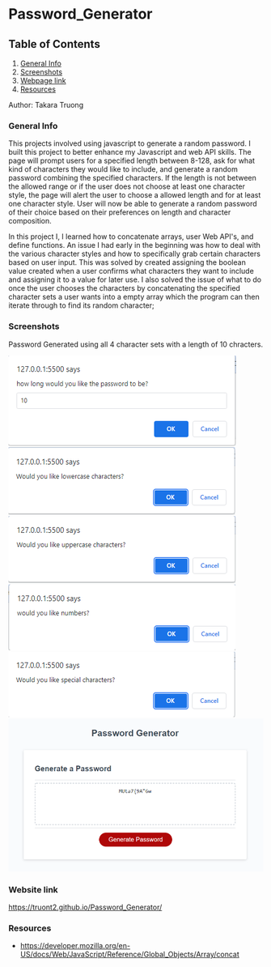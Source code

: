 # Password_Generator

## Table of Contents
1. [General Info](#general-info)
2. [Screenshots](#screenshots)
3. [Webpage link](#Webpage-link)
4. [Resources](#resources)

Author: Takara Truong
### General Info
This projects involved using javascript to generate a random password. I built this project to better enhance my Javascript and web API skills. The page will prompt users for a specified length between 8-128, ask for what kind of characters they would like to include, and generate a random password combining the specified characters. If the length is not between the allowed range or if the user does not choose at least one character style, the page will alert the user to choose a allowed length and for at least one character style. User will now be able to generate a random password of their choice based on their preferences on length and character composition.

In this project I, I learned how to concatenate arrays, user Web API's, and define functions. An issue I had early in the beginning was how to deal with the various character styles and how to specifically grab certain characters based on user input. This was solved by created assigning the boolean value created when a user confirms what characters they want to include and assigning it to a value for later use. I also solved the issue of what to do once the user chooses the characters by concatenating the specified character sets a user wants into a empty array which the program can then iterate through to find its random character;


### Screenshots
Password Generated using all 4 character sets with a length of 10 chracters.

![website screenshot](./images/length.PNG)
![website screenshot](./images/prompt1.PNG)
![website screenshot](./images/prompt2.PNG)
![website screenshot](./images/prompt3.PNG)
![website screenshot](./images/prompt4.PNG)
![website screenshot](./images/password_result.PNG)

### Website link
https://truont2.github.io/Password_Generator/

### Resources
* https://developer.mozilla.org/en-US/docs/Web/JavaScript/Reference/Global_Objects/Array/concat


